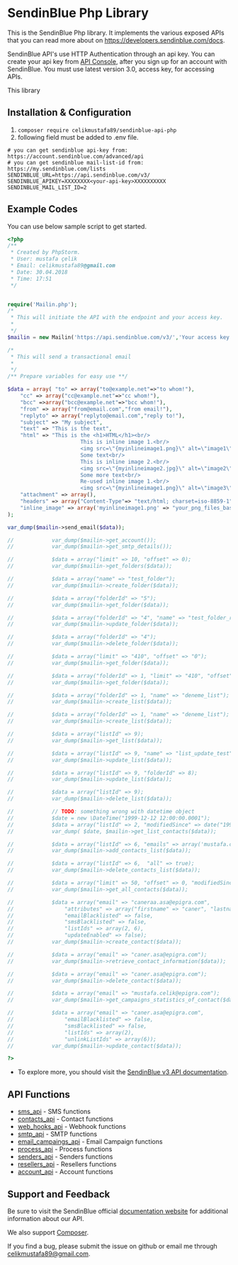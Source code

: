 # SendinBlue Php Library

This is the SendinBlue Php library. It implements the various exposed APIs that you can read more about on https://developers.sendinblue.com/docs.

SendinBlue API's use HTTP Authentication through an api key. You can create your api key from [API Console](https://my.sendinblue.com/advanced/apikey), after you sign up for an account with SendinBlue. You must use latest version 3.0, access key, for accessing APIs.

This library 
## Installation & Configuration
1. ```composer require celikmustafa89/sendinblue-api-php```
2. following field must be added to .env file.
```
# you can get sendinblue api-key from: https://account.sendinblue.com/advanced/api
# you can get sendinblue mail-list-id from: https://my.sendinblue.com/lists
SENDINBLUE_URL=https://api.sendinblue.com/v3/
SENDINBLUE_APIKEY=XXXXXXXX<your-api-key>XXXXXXXXXX
SENDINBLUE_MAIL_LIST_ID=2
```


## Example Codes
You can use below sample script to get started.

```PHP
<?php
/**
 * Created by PhpStorm.
 * User: mustafa çelik
 * Email: celikmustafa89@gmail.com
 * Date: 30.04.2018
 * Time: 17:51
 */


require('Mailin.php');
/*
 * This will initiate the API with the endpoint and your access key.
 *
 */
$mailin = new Mailin('https://api.sendinblue.com/v3/','Your access key');

/*
 * This will send a transactional email
 *
 */
/** Prepare variables for easy use **/

$data = array( "to" => array("to@example.net"=>"to whom!"),
    "cc" => array("cc@example.net"=>"cc whom!"),
    "bcc" =>array("bcc@example.net"=>"bcc whom!"),
    "from" => array("from@email.com","from email!"),
    "replyto" => array("replyto@email.com","reply to!"),
    "subject" => "My subject",
    "text" => "This is the text",
    "html" => "This is the <h1>HTML</h1><br/>
					   This is inline image 1.<br/>
					   <img src=\"{myinlineimage1.png}\" alt=\"image1\" border=\"0\"><br/>
					   Some text<br/>
					   This is inline image 2.<br/>
					   <img src=\"{myinlineimage2.jpg}\" alt=\"image2\" border=\"0\"><br/>
					   Some more text<br/>
					   Re-used inline image 1.<br/>
					   <img src=\"{myinlineimage1.png}\" alt=\"image3\" border=\"0\">",
    "attachment" => array(),
    "headers" => array("Content-Type"=> "text/html; charset=iso-8859-1","X-param1"=> "value1", "X-param2"=> "value2","X-Mailin-custom"=>"my custom value", "X-Mailin-IP"=> "102.102.1.2", "X-Mailin-Tag" => "My tag"),
    "inline_image" => array('myinlineimage1.png' => "your_png_files_base64_encoded_chunk_data",'myinlineimage2.jpg' => "your_jpg_files_base64_encoded_chunk_data")
);

var_dump($mailin->send_email($data));

//            var_dump($mailin->get_account());
//            var_dump($mailin->get_smtp_details());

//            $data = array("limit" => 10, "offset" => 0);
//            var_dump($mailin->get_folders($data));

//            $data = array("name" => "test_folder");
//            var_dump($mailin->create_folder($data));

//            $data = array("folderId" => "5");
//            var_dump($mailin->get_folder($data));

//            $data = array("folderId" => "4", "name" => "test_folder_rename1");
//            var_dump($mailin->update_folder($data));

//            $data = array("folderId" => "4");
//            var_dump($mailin->delete_folder($data));

//            $data = array("limit" => "410", "offset" => "0");
//            var_dump($mailin->get_folder($data));

//            $data = array("folderId" => 1, "limit" => "410", "offset" => "0");
//            var_dump($mailin->get_folder($data));

//            $data = array("folderId" => 1, "name" => "deneme_list");
//            var_dump($mailin->create_list($data));

//            $data = array("folderId" => 1, "name" => "deneme_list");
//            var_dump($mailin->create_list($data));

//            $data = array("listId" => 9);
//            var_dump($mailin->get_list($data));

//            $data = array("listId" => 9, "name" => "list_update_test");
//            var_dump($mailin->update_list($data));

//            $data = array("listId" => 9, "folderId" => 8);
//            var_dump($mailin->update_list($data));

//            $data = array("listId" => 9);
//            var_dump($mailin->delete_list($data));

//            // TODO: something wrong with datetime object
//            $date = new \DateTime("1999-12-12 12:00:00.0001");
//            $data = array("listId" => 2, "modifiedSince" => date("1999-12-12 12:00:00.0001"), "limit" => 50, "offset" => 1);
//            var_dump( $date, $mailin->get_list_contacts($data));

//            $data = array("listId" => 6, "emails" => array('mustafa.celik@epigra.com', 'celikmustafa89@gmail.com'));
//            var_dump($mailin->add_contacts_list($data));

//            $data = array("listId" => 6,  "all" => true);
//            var_dump($mailin->delete_contacts_list($data));

//            $data = array("limit" => 50, "offset" => 0, "modifiedSince" => date("1999-12-12 12:00:00.0001"));
//            var_dump($mailin->get_all_contacts($data));

//            $data = array("email" => "caneraa.asa@epigra.com",
//                "attributes" => array("firstname" => "caner", "lastname" => "asa", "sms" => "5064445566"),
//                "emailBlacklisted" => false,
//                "smsBlacklisted" => false,
//                "listIds" => array(2, 6),
//                "updateEnabled" => false);
//            var_dump($mailin->create_contact($data));

//            $data = array("email" => "caner.asa@epigra.com");
//            var_dump($mailin->retrieve_contact_information($data));

//            $data = array("email" => "caner.asa@epigra.com");
//            var_dump($mailin->delete_contact($data));

//            $data = array("email" => "mustafa.celik@epigra.com");
//            var_dump($mailin->get_campaigns_statistics_of_contact($data));

//            $data = array("email" => "caner.asa@epigra.com",
//                "emailBlacklisted" => false,
//                "smsBlacklisted" => false,
//                "listIds" => array(2),
//                "unlinkListIds" => array(6));
//            var_dump($mailin->update_contact($data));

?>
```

 * To explore more, you should visit the [SendinBlue v3 API documentation](https://developers.sendinblue.com/docs).

## API Functions

 * [sms_api](https://developers.sendinblue.com/v3.0/reference#transactional-sms) - SMS functions
 * [contacts_api](https://developers.sendinblue.com/v3.0/reference#contacts-6) - Contact functions
 * [web_hooks_api](https://developers.sendinblue.com/v3.0/reference#webhooks-6) - Webhook functions
 * [smtp_api](https://developers.sendinblue.com/v3.0/reference#smtp) - SMTP functions
 * [email_campaings_api](https://developers.sendinblue.com/v3.0/reference#email-campaigns) - Email Campaign functions 
 * [process_api](https://developers.sendinblue.com/v3.0/reference#process) - Process functions
 * [senders_api](https://developers.sendinblue.com/v3.0/reference#senders-6) - Senders functions 
 * [resellers_api](https://developers.sendinblue.com/v3.0/reference#reseller) - Resellers functions 
 * [account_api](https://developers.sendinblue.com/v3.0/reference#account-6) - Account functions 


## Support and Feedback

Be sure to visit the SendinBlue official [documentation website](https://apidocs.sendinblue.com) for additional information about our API.

We also support [Composer](https://packagist.org/packages/celikmustafa89/sendinblue-api-php).

If you find a bug, please submit the issue on github or email me through celikmustafa89@gmail.com.
